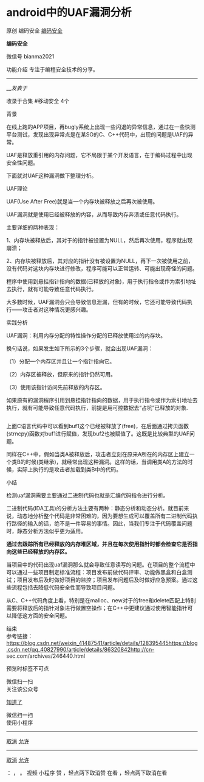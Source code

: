 #  android中的UAF漏洞分析

原创 编码安全 [ 编码安全 ](javascript:void\(0\);)

**编码安全** ![]()

微信号 bianma2021

功能介绍 专注于编程安全技术的分享。

____

___发表于_

收录于合集 #移动安全 4个



背景  

在线上跑的APP项目，再bugly系统上出现一些闪退的异常信息，通过在一些快测平台测试，发现出现异常点是在某SO的C、C++代码中，出现的问题是UAF的异常。

UAF是释放重引用的内存问题，它不局限于某个开发语言，在于编码过程中出现安全性问题。

下面就对UAF这种漏洞做下整理分析。

UAF理论  



UAF(Use After Free)就是当一个内存块被释放之后再次被使用。

UAF漏洞就是使用已经被释放的内容，从而导致内存奔溃或任意代码执行。

主要详细的两种表现：

1、内存块被释放后，其对于的指针被设置为NULL，然后再次使用，程序就出现崩溃；

2、内存块被释放后，其对应的指针没有被设置为NULL，再下一次被使用之前，没有代码对这块内存块进行修改，程序可能可以正常运转、可能出现奇怪的问题。

程序中使用到悬挂指针指向的数据(已释放的对象)，用于执行指令或作为索引地址去执行，就有可能导致任意代码执行。

大多数时候，UAF漏洞会只会导致信息泄漏，但有的时候，它还可能导致代码执行——攻击者对这种情况更感兴趣。



实践分析  

UAF漏洞：利用内存分配的特性操作分配的已释放使用过的内存块。

换句话说，如果发生如下所示的3个步骤，就会出现UAF漏洞：

（1）分配一个内存区并且让一个指针指向它。

（2）内存区被释放，但原来的指针仍然可用。

（3）使用该指针访问先前释放的内存区。

如果原有的漏洞程序引用到悬挂指针指向的数据，用于执行指令或作为索引地址去执行，就有可能导致任意代码执行，前提是用可控数据去“占坑”已释放的对象.

![]()

上面C语言代码中可以看到buf1这个已经被释放了(free)，在后面通过拷贝函数(strncpy)函数对buf1进行赋值，发现buf2也被赋值了。这既是比较典型的UAF问题。

同样在C++中，假如当类A被释放后，攻击者立刻在原来A所在的内存区上建立一个类B的时候(类继承)，就经常出现这种漏洞。这样的话，当调用类A的方法的时候，实际上执行的是攻击者加载到类B中的代码。

小结  

检测uaf漏洞需要主要通过二进制代码也就是汇编代码指令进行分析。

二进制代码(IDA工具)的分析方法主要有两种：静态分析和动态分析。就目前来说，动态地分析整个代码是非常困难的，因为要想生成可以覆盖所有二进制代码执行路径的输入的话，绝不是一件容易的事情。因此，当我们专注于代码覆盖问题时，静态分析方法似乎更为适用。

 **通过去跟踪所有已经释放的内存堆区域，并且在每次使用指针时都会检查它是否指向这些已经释放的内存区。**

当项目中的代码出现uaf漏洞那么就会导致任意读写的问题。在项目的整个流程中可以通过一些项目制定标准流程：项目发布前做代码评审、功能做黑盒和白盒测试；项目发布后及时做好项目的监控；项目发布问题后及时做好应急预案。通过这些流程包括去降低代码安全性而导致项目问题。

从C、C++代码角度上看，特别是在malloc、new对于的free和delete匹配上特别需要将释放后的指针对象进行做置空操作；在C++中更建议通过使用智能指针可以降低这方面的安全问题。

结束  
参考链接：https://blog.csdn.net/weixin_41487541/article/details/128395445https://blog.csdn.net/qq_40827990/article/details/86320842http://cn-
sec.com/archives/246440.html

预览时标签不可点

微信扫一扫  
关注该公众号

[知道了](javascript:;)

微信扫一扫  
使用小程序

****

[取消](javascript:void\(0\);) [允许](javascript:void\(0\);)

****

[取消](javascript:void\(0\);) [允许](javascript:void\(0\);)

： ， 。   视频 小程序 赞 ，轻点两下取消赞 在看 ，轻点两下取消在看


